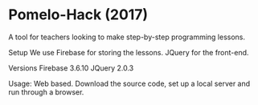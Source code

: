 # Pomelo-Hack (2017)

A tool for teachers looking to make step-by-step programming lessons.

Setup
  We use Firebase for storing the lessons. JQuery for the front-end.

Versions
  Firebase 3.6.10
  JQuery 2.0.3

Usage:
  Web based. Download the source code, set up a local server and run through a browser.
  
